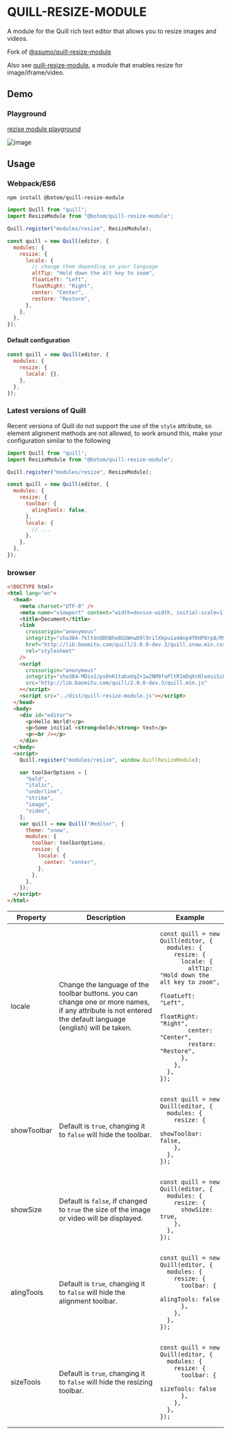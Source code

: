 # QUILL-RESIZE-MODULE

A module for the Quill rich text editor that allows you to resize images and videos.

Fork of [@ssumo/quill-resize-module](https://github.com/1002237913/quill-resize-module)

Also see [quill-resize-module](https://github.com/BOTOOM/quill-resize-module),
a module that enables resize for image/iframe/video.

## Demo

### Playground

[rezise module playground](https://botoom.github.io/quill-resize-module/)

![image](https://raw.githubusercontent.com/BOTOOM/quill-resize-module/master/demo/demo.gif)



## Usage

### Webpack/ES6

`npm install @botom/quill-resize-module`

```javascript
import Quill from "quill";
import ResizeModule from "@botom/quill-resize-module";

Quill.register("modules/resize", ResizeModule);

const quill = new Quill(editor, {
  modules: {
    resize: {
      locale: {
        // change them depending on your language
        altTip: "Hold down the alt key to zoom",
        floatLeft: "Left",
        floatRight: "Right",
        center: "Center",
        restore: "Restore",
      },
    },
  },
});
```

#### Default configuration

```javascript
const quill = new Quill(editor, {
  modules: {
    resize: {
      locale: {},
    },
  },
});
```

### Latest versions of Quill

Recent versions of Quill do not support the use of the `style` attribute, so element alignment methods are not allowed, to work around this, make your configuration similar to the following

```javascript
import Quill from "quill";
import ResizeModule from "@botom/quill-resize-module";

Quill.register("modules/resize", ResizeModule);

const quill = new Quill(editor, {
  modules: {
    resize: {
      toolbar: {
        alingTools: false,
      },
      locale: {
        // ...
      },
    },
  },
});
```

### browser

```html
<!DOCTYPE html>
<html lang="en">
  <head>
    <meta charset="UTF-8" />
    <meta name="viewport" content="width=device-width, initial-scale=1.0" />
    <title>Document</title>
    <link
      crossorigin="anonymous"
      integrity="sha384-7kltdnODhBho8GSWnwD9l9rilXkpuia4Anp4TKHPOrp8/MS/+083g4it4MYED/hc"
      href="http://lib.baomitu.com/quill/2.0.0-dev.3/quill.snow.min.css"
      rel="stylesheet"
    />
    <script
      crossorigin="anonymous"
      integrity="sha384-MDio1/ps0nK1tabxUqZ+1w2NM9faPltR1mDqXcNleeuiSi0KBXqIsWofIp4r5A0+"
      src="http://lib.baomitu.com/quill/2.0.0-dev.3/quill.min.js"
    ></script>
    <script src="../dist/quill-resize-module.js"></script>
  </head>
  <body>
    <div id="editor">
      <p>Hello World!</p>
      <p>Some initial <strong>bold</strong> text</p>
      <p><br /></p>
    </div>
  </body>
  <script>
    Quill.register("modules/resize", window.QuillResizeModule);

    var toolbarOptions = [
      "bold",
      "italic",
      "underline",
      "strike",
      "image",
      "video",
    ];
    var quill = new Quill("#editor", {
      theme: "snow",
      modules: {
        toolbar: toolbarOptions,
        resize: {
          locale: {
            center: "center",
          },
        },
      },
    });
  </script>
</html>
```

<table>
<thead>
  <tr>
    <th>Property</th>
    <th>Description</th>
    <th>Example</th>
  </tr>
</thead>
<tbody>
  <tr>
    <td>locale</td>
    <td>Change the language of the toolbar buttons. you can change one or more names, if any attribute is not entered the default language (english) will be taken.</td>
    <td> <pre><code>const quill = new Quill(editor, {
  modules: {
    resize: {
      locale: {
        altTip: "Hold down the alt key to zoom",
        floatLeft: "Left",
        floatRight: "Right",
        center: "Center",
        restore: "Restore",
      },
    },
  },
});</code></pre> </td>
  </tr>
  <tr>
    <td>showToolbar</td>
    <td>Default is <code>true</code>, changing it to <code>false</code> will hide the toolbar.</td>
    <td><pre><code>const quill = new Quill(editor, {
  modules: {
    resize: {
      showToolbar: false,
    },
  },
});</code></pre></td>
  </tr>
  <tr>
    <td>showSize</td>
    <td>Default is <code>false</code>, if changed to <code>true</code> the size of the image or video will be displayed.</td>
    <td><pre><code>const quill = new Quill(editor, {
  modules: {
    resize: {
      showSize: true,
    },
  },
});</code></pre></td>
  </tr>
  <tr>
    <td>alingTools</td>
    <td>Default is <code>true</code>, changing it to <code>false</code> will hide the alignment toolbar.</td>
    <td><pre><code>const quill = new Quill(editor, {
  modules: {
    resize: {
      toolbar: {
        alingTools: false
      },
    },
  },
});</code></pre></td>
  </tr>
  <tr>
    <td>sizeTools</td>
    <td>Default is <code>true</code>, changing it to <code>false</code> will hide the resizing toolbar.</td>
    <td><pre><code>const quill = new Quill(editor, {
  modules: {
    resize: {
      toolbar: {
        sizeTools: false
      },
    },
  },
});</code></pre></td>
  </tr>
</tbody>
</table>
